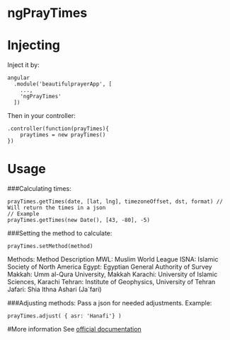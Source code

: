 ngPrayTimes
===========


# Injecting
Inject it by:

```
angular
  .module('beautifulprayerApp', [
    ...,
    'ngPrayTimes'
  ])
```

Then in your controller:

```
.controller(function(prayTimes){
	praytimes = new prayTimes()
})
```
# Usage

###Calculating times:
```
prayTimes.getTimes(date, [lat, lng], timezoneOffset, dst, format) // Will return the times in a json 
// Example
prayTimes.getTimes(new Date(), [43, -80], -5) 
```

###Setting the method to calculate:
```
prayTimes.setMethod(method)
```
Methods: 
Method	Description
MWL:	Muslim World League
ISNA:	Islamic Society of North America
Egypt:	Egyptian General Authority of Survey
Makkah:	Umm al-Qura University, Makkah
Karachi:	University of Islamic Sciences, Karachi
Tehran:	Institute of Geophysics, University of Tehran
Jafari:	Shia Ithna Ashari (Ja`fari)


###Adjusting methods:
Pass a json for needed adjustments. Example:

```
prayTimes.adjust( { asr: 'Hanafi'} )
```

#More information
See [official documentation]



[official documentation]:http://praytimes.org/wiki/Code_Manual

